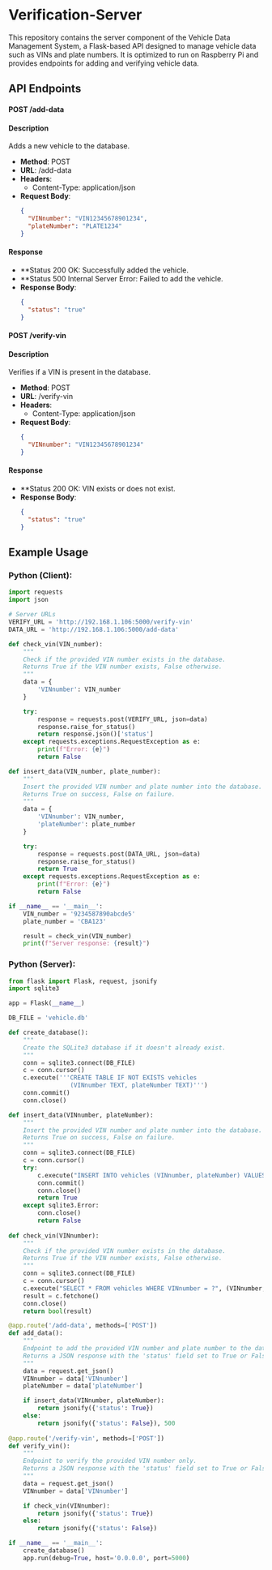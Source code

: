 # Verification-Server
This repository contains the server component of the Vehicle Data Management System, a Flask-based API designed to manage vehicle data such as VINs and plate numbers. It is optimized to run on Raspberry Pi and provides endpoints for adding and verifying vehicle data.

## API Endpoints

#### POST /add-data
#### Description
Adds a new vehicle to the database.
- **Method**: POST
- **URL**: /add-data
- **Headers**:
  - Content-Type: application/json
- **Request Body**:
  ```json
  {
    "VINnumber": "VIN12345678901234",
    "plateNumber": "PLATE1234"
  }
#### Response
- **Status 200 OK: Successfully added the vehicle.
- **Status 500 Internal Server Error: Failed to add the vehicle.
- **Response Body**:
  ```json
  {
    "status": "true"
  }

#### POST /verify-vin
#### Description
Verifies if a VIN is present in the database.
- **Method**: POST
- **URL**: /verify-vin
- **Headers**:
  - Content-Type: application/json
- **Request Body**:
  ```json
  {
    "VINnumber": "VIN12345678901234"
  }
#### Response
- **Status 200 OK: VIN exists or does not exist.
- **Response Body**:
  ```json
  {
    "status": "true"
  }

## Example Usage

### Python (Client):
```python
import requests
import json

# Server URLs
VERIFY_URL = 'http://192.168.1.106:5000/verify-vin'
DATA_URL = 'http://192.168.1.106:5000/add-data'

def check_vin(VIN_number):
    """
    Check if the provided VIN number exists in the database.
    Returns True if the VIN number exists, False otherwise.
    """
    data = {
        'VINnumber': VIN_number
    }

    try:
        response = requests.post(VERIFY_URL, json=data)
        response.raise_for_status()
        return response.json()['status']
    except requests.exceptions.RequestException as e:
        print(f"Error: {e}")
        return False

def insert_data(VIN_number, plate_number):
    """
    Insert the provided VIN number and plate number into the database.
    Returns True on success, False on failure.
    """
    data = {
        'VINnumber': VIN_number,
        'plateNumber': plate_number
    }

    try:
        response = requests.post(DATA_URL, json=data)
        response.raise_for_status()
        return True
    except requests.exceptions.RequestException as e:
        print(f"Error: {e}")
        return False

if __name__ == '__main__':
    VIN_number = '9234587890abcde5'
    plate_number = 'CBA123'

    result = check_vin(VIN_number)
    print(f"Server response: {result}")
```

### Python (Server):
```python
from flask import Flask, request, jsonify
import sqlite3

app = Flask(__name__)

DB_FILE = 'vehicle.db'

def create_database():
    """
    Create the SQLite3 database if it doesn't already exist.
    """
    conn = sqlite3.connect(DB_FILE)
    c = conn.cursor()
    c.execute('''CREATE TABLE IF NOT EXISTS vehicles
                 (VINnumber TEXT, plateNumber TEXT)''')
    conn.commit()
    conn.close()

def insert_data(VINnumber, plateNumber):
    """
    Insert the provided VIN number and plate number into the database.
    Returns True on success, False on failure.
    """
    conn = sqlite3.connect(DB_FILE)
    c = conn.cursor()
    try:
        c.execute("INSERT INTO vehicles (VINnumber, plateNumber) VALUES (?, ?)", (VINnumber, plateNumber))
        conn.commit()
        conn.close()
        return True
    except sqlite3.Error:
        conn.close()
        return False
    
def check_vin(VINnumber):
    """
    Check if the provided VIN number exists in the database.
    Returns True if the VIN number exists, False otherwise.
    """
    conn = sqlite3.connect(DB_FILE)
    c = conn.cursor()
    c.execute("SELECT * FROM vehicles WHERE VINnumber = ?", (VINnumber,))
    result = c.fetchone()
    conn.close()
    return bool(result)

@app.route('/add-data', methods=['POST'])
def add_data():
    """
    Endpoint to add the provided VIN number and plate number to the database.
    Returns a JSON response with the 'status' field set to True or False.
    """
    data = request.get_json()
    VINnumber = data['VINnumber']
    plateNumber = data['plateNumber']

    if insert_data(VINnumber, plateNumber):
        return jsonify({'status': True})
    else:
        return jsonify({'status': False}), 500
    
@app.route('/verify-vin', methods=['POST'])
def verify_vin():
    """
    Endpoint to verify the provided VIN number only.
    Returns a JSON response with the 'status' field set to True or False.
    """
    data = request.get_json()
    VINnumber = data['VINnumber']

    if check_vin(VINnumber):
        return jsonify({'status': True})
    else:
        return jsonify({'status': False})

if __name__ == '__main__':
    create_database()
    app.run(debug=True, host='0.0.0.0', port=5000)
```
